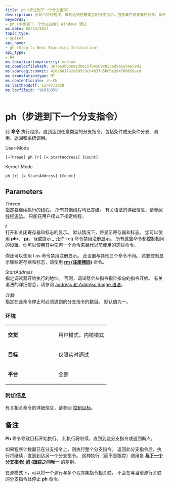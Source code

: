 ```yaml
---
title: ph（步进到下一个分支指令）
description: 此命令执行程序，直到达到任意类型的分支指令，包括条件或无条件分支、调用、返回和系统调用。
keywords:
- ph (单步到下一个分支指令) Windows 调试
ms.date: 05/23/2017
topic_type:
- apiref
api_name:
- ph (Step to Next Branching Instruction)
api_type:
- NA
ms.localizationpriority: medium
ms.openlocfilehash: 3676e3bb3e91d0015f04309c05c6d5a6a74659d1
ms.sourcegitcommit: 418e6617e2a695c9cb4b37b5b60e264760858acd
ms.translationtype: MT
ms.contentlocale: zh-CN
ms.lasthandoff: 12/07/2020
ms.locfileid: "96838359"
---
```

# <a name="ph-step-to-next-branching-instruction"></a>ph（步进到下一个分支指令）


此 **命令** 执行程序，直到达到任意类型的分支指令，包括条件或无条件分支、调用、返回和系统调用。

User-Mode

```dbgcmd
[~Thread] ph [r] [= StartAddress] [Count] 
```

Kernel-Mode

```dbgcmd
ph [r] [= StartAddress] [Count] 
```

## <a name="span-idparametersspanspan-idparametersspanspan-idparametersspanparameters"></a><span id="Parameters"></span><span id="parameters"></span><span id="PARAMETERS"></span>Parameters


<span id="_______Thread______"></span><span id="_______thread______"></span><span id="_______THREAD______"></span>*Thread*   
指定要继续执行的线程。 所有其他线程均已冻结。 有关语法的详细信息，请参阅 [线程语法](thread-syntax.md)。 只能在用户模式下指定线程。

<span id="_______r______"></span><span id="_______R______"></span>**r**   
打开和关闭寄存器和标志的显示。 默认情况下，将显示寄存器和标志。 您可以使用 **phr**、 [**pr**](p--step-.md)、 [**tr**](t--trace-.md)或提示 \_ 允许-reg 命令禁用注册显示。 所有这些命令都控制相同的设置，你可以使用其中任何一个命令来替代以前使用的这些命令。

你还可以使用 l os 命令禁用注册显示。 此设置与其他三个命令不同。 若要控制显示哪些寄存器和标志，请使用 [**rm (注册掩码)**](rm--register-mask-.md) 命令。

<span id="_______StartAddress______"></span><span id="_______startaddress______"></span><span id="_______STARTADDRESS______"></span>*StartAddress*   
指定调试器开始执行的地址。 否则，调试器会从指令指针指向的指令开始。 有关语法的详细信息，请参阅 [address 和 Address Range 语法](address-and-address-range-syntax.md)。

<span id="_______Count______"></span><span id="_______count______"></span><span id="_______COUNT______"></span>*计数*   
指定在此命令停止时必须遇到的分支指令的数目。 默认值为一。

### <a name="span-idenvironmentspanspan-idenvironmentspanspan-idenvironmentspanenvironment"></a><span id="Environment"></span><span id="environment"></span><span id="ENVIRONMENT"></span>环境

<table>
<colgroup>
<col width="50%" />
<col width="50%" />
</colgroup>
<tbody>
<tr class="odd">
<td align="left"><p><strong>交货</strong></p></td>
<td align="left"><p>用户模式，内核模式</p></td>
</tr>
<tr class="even">
<td align="left"><p><strong>目标</strong></p></td>
<td align="left"><p>仅限实时调试</p></td>
</tr>
<tr class="odd">
<td align="left"><p><strong>平台</strong></p></td>
<td align="left"><p>全部</p></td>
</tr>
</tbody>
</table>

 

### <a name="span-idadditional_informationspanspan-idadditional_informationspanspan-idadditional_informationspanadditional-information"></a><span id="Additional_Information"></span><span id="additional_information"></span><span id="ADDITIONAL_INFORMATION"></span>附加信息

有关相关命令的详细信息，请参阅 [控制目标](controlling-the-target.md)。

<a name="remarks"></a>备注
-------

**Ph** 命令导致目标开始执行。 此执行将继续，直到到达分支指令或遇到断点。

如果程序计数器已在分支指令上，则执行整个分支指令。 返回此分支指令后，执行将继续，直到到达另一个分支指令。 这种执行（而不是跟踪）调用是 [**与下一个分支指令) 的 (跟踪**](th--trace-to-next-branching-instruction-.md)**之间唯一** 的差别。

在源模式下，可以将一个源行与多个程序集指令相关联。 不会在与当前源行关联的分支指令处停止 **ph** 命令。

 

 





